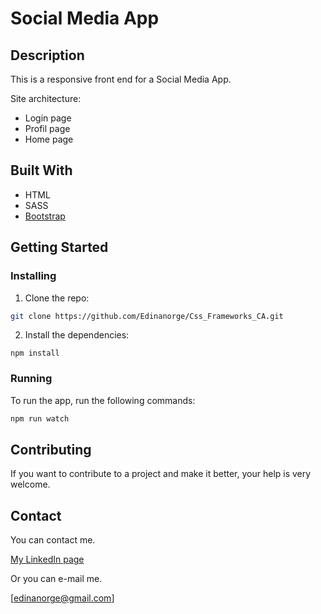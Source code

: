 # Social Media App

## Description

This is a responsive front end for a Social Media App.

Site architecture:

- Login page
- Profil page
- Home page

## Built With

- HTML
- SASS
- [Bootstrap](https://getbootstrap.com)

## Getting Started

### Installing

1. Clone the repo:

```bash
git clone https://github.com/Edinanorge/Css_Frameworks_CA.git
```

2. Install the dependencies:

```
npm install
```

### Running

To run the app, run the following commands:

```bash
npm run watch
```

## Contributing

If you want to contribute to a project and make it better, your help is very welcome.

## Contact

You can contact me.

[My LinkedIn page](www.linkedin.com/in/edina-i-42228317b)

Or you can e-mail me.

[edinanorge@gmail.com]
